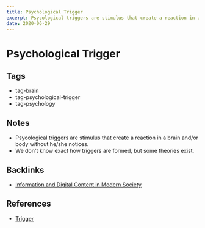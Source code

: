 ```yaml
---
title: Psychological Trigger
excerpt: Psycological triggers are stimulus that create a reaction in a brain and/or body without he/she notices.
date: 2020-06-29
---
```


# Psychological Trigger

## Tags

- tag-brain
- tag-psychological-trigger
- tag-psychology

## Notes

- Psycological triggers are stimulus that create a reaction in a brain and/or body without he/she notices.
- We don't know exact how triggers are formed, but some theories exist.

## Backlinks

- [Information and Digital Content in Modern Society](./information-and-digital-content-in-modern-society.md)

## References

- [Trigger](<https://www.goodtherapy.org/blog/psychpedia/trigger#:~:text=A%20trigger%20in%20psychology%20is,describing%20posttraumatic%20stress%20(PTSD).>)
